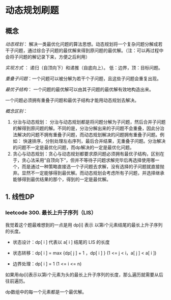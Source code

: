 # 动态规划刷题

## 概念

*动态规划*： 解决一类最优化问题的算法思想。动态规划将一个复杂问题分解成若干子问题，通过综合子问题的最优解来得到原问题的最优解。（注：可以再过程中会将子问题的解记录下来，方便之后利用）

*实现方式* ： 递归（自顶向下）和递推（自底向上）。 低：边界，顶：目标问题。

*重叠子问题*：一个问题可以被分解为若干个子问题，且这些子问题会重复出现。

*最优子结构*： 一个问题的最优解可以由其子问题的最优解有效地构造出来。

一个问题必须拥有重叠子问题和最优子结构才能用动态规划去解决。

*概念区别*：

1. 分治与动态规划： 分治与动态规划都是将问题分解为子问题，然后合并子问题的解得到原问题的解。不同的是，分治分解出来的子问题不会重叠，因此分治法解决的问题不拥有重叠子问题，而动态规划解决的问题拥有重叠子问题。例如： 快速排序，分别处理左右序列，最后合并结果，无重叠子问题。分治解决的问题不一定是最优化问题，而dp解决的一定是最优化问题。
2. 贪心与动态规划：贪心与动态规划都要求原问题必须拥有最优子结构，区别在于，贪心法采用“自顶向下”，但并不等待子问题求解完毕后再选择使用哪一个，而是通过一种策略直接选一个子问题去求解，没有选择的子问题就直接抛弃。显然不一定能够得到最优解。而动态规划会考虑所有子问题，并选择继承能够得到最优结果的那个，得到的一定是最优解。



## 1. 线性DP

### leetcode 300. 最长上升子序列（LIS）

  我觉着这个题最难想到的一点是用 dp[i] 表示 以第i个元素结尾的最长上升子序列的长度。

* 状态设计：dp[ i ] 代表以 a[ i ] 结尾的 LIS 的长度

* 状态转移：dp[ i ] = max {dp[ j ] + 1 ，dp[ i ] } (1 <= j <  i，a[ j ] < a[ i ])

* 边界处理：dp[ i ] = 1 (1 <= i <= n)

如果用dp[i]表示以第i个元素为头的最长上升子序列的长度，那么遍历就需要从后往前遍历。

dp数组中的每一个元素都是一个最优解。